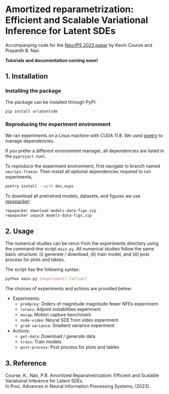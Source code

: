 # Amortized reparametrization: Efficient and Scalable Variational Inference for Latent SDEs

Accompanying code for the [NeurIPS 2023
paper](https://openreview.net/forum?id=5yZiP9fZNv)
by Kevin Course and Prasanth B. Nair.

**Tutorials and documentation coming soon!**

## 1. Installation

### Installing the package

The package can be installed through PyPI:

```bash
pip install arlatentsde
```

### Reproducing the experiment environment

We ran experiments on a Linux machine with CUDA 11.8.
We used [poetry](https://github.com/python-poetry/poetry) to manage dependencies.

If you prefer a different environment manager, all dependencies are listed
in the `pyproject.toml`.

To reproduce the experiment environment, first navigate to branch named
`neurips-freeze`.
Then install all optional dependencies required to run experiments,

```bash
poetry install --with dev,exps
```

To download all pretrained models, datasets, and figures we use [repopacker](https://github.com/coursekevin/repopacker):

```bash
repopacker download models-data-figs.zip
repopacker unpack models-data-figs.zip
```

## 2. Usage

The numerical studies can be rerun from the experiments
directory using the command-line script `main.py`. All numerical
studies follow the same basic structure:
(i) generate / download,
(ii) train model, and
(iii) post process for plots and tables.

The script has the following syntax:

```bash
python main.py [experiment] [action]
```

The choices of experiments and actions are provided below:

- Experiments:
  - `predprey`: Orders of magnitude magnitude fewer NFEs experiment
  - `lorenz`: Adjoint instabilities experiment
  - `mocap`: Motion capture benchmark
  - `nsde-video`: Neural SDE from video experiment
  - `grad-variance`: Gradient variance experiment
- Actions:
  - `get-data`: Download / generate data
  - `train`: Train models
  - `post-process`: Post process for plots and tables

## 3. Reference

Course, K., Nair, P.B. Amortized Reparametrization: Efficient and Scalable Variational Inference for Latent SDEs.  
In Proc. Advances in Neural Information Processing Systems, (2023).
